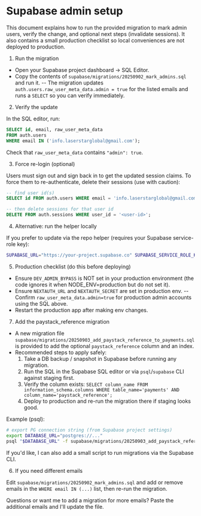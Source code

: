 # Supabase admin setup

This document explains how to run the provided migration to mark admin users, verify the change, and optional next steps (invalidate sessions). It also contains a small production checklist so local conveniences are not deployed to production.

1) Run the migration

- Open your Supabase project dashboard → SQL Editor.
- Copy the contents of `supabase/migrations/20250902_mark_admins.sql` and run it.
-- The migration updates `auth.users.raw_user_meta_data.admin = true` for the listed emails and runs a `SELECT` so you can verify immediately.

2) Verify the update

In the SQL editor, run:

```sql
SELECT id, email, raw_user_meta_data
FROM auth.users
WHERE email IN ('info.laserstarglobal@gmail.com');
```

Check that `raw_user_meta_data` contains `"admin": true`.

3) Force re-login (optional)

Users must sign out and sign back in to get the updated session claims. To force them to re-authenticate, delete their sessions (use with caution):

```sql
-- find user id(s)
SELECT id FROM auth.users WHERE email = 'info.laserstarglobal@gmail.com';

-- then delete sessions for that user id
DELETE FROM auth.sessions WHERE user_id = '<user-id>';
```

4) Alternative: run the helper locally

If you prefer to update via the repo helper (requires your Supabase service-role key):

```bash
SUPABASE_URL="https://your-project.supabase.co" SUPABASE_SERVICE_ROLE_KEY="<SERVICE_ROLE>" ADMIN_EMAIL="info.laserstarglobal@gmail.com" npm run mark-user-admin
```

5) Production checklist (do this before deploying)

- Ensure `DEV_ADMIN_BYPASS` is NOT set in your production environment (the code ignores it when NODE_ENV=production but do not set it).
- Ensure `NEXTAUTH_URL` and `NEXTAUTH_SECRET` are set in production env.
-- Confirm `raw_user_meta_data.admin=true` for production admin accounts using the SQL above.
- Restart the production app after making env changes.

7) Add the paystack_reference migration

- A new migration file `supabase/migrations/20250903_add_paystack_reference_to_payments.sql` is provided to add the optional `paystack_reference` column and an index.
- Recommended steps to apply safely:
	1. Take a DB backup / snapshot in Supabase before running any migration.
	2. Run the SQL in the Supabase SQL editor or via `psql`/`supabase` CLI against staging first.
	3. Verify the column exists: `SELECT column_name FROM information_schema.columns WHERE table_name='payments' AND column_name='paystack_reference';`
	4. Deploy to production and re-run the migration there if staging looks good.

Example (psql):

```bash
# export PG connection string (from Supabase project settings)
export DATABASE_URL="postgres://..."
psql "$DATABASE_URL" -f supabase/migrations/20250903_add_paystack_reference_to_payments.sql
```

If you'd like, I can also add a small script to run migrations via the Supabase CLI.

6) If you need different emails

Edit `supabase/migrations/20250902_mark_admins.sql` and add or remove emails in the `WHERE email IN (...)` list, then re-run the migration.

Questions or want me to add a migration for more emails? Paste the additional emails and I'll update the file.
